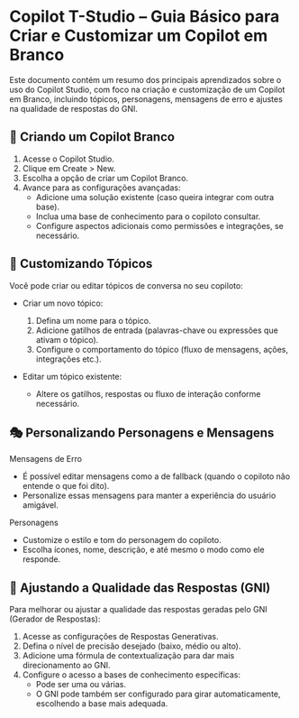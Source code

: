 Copilot T-Studio – Guia Básico para Criar e Customizar um Copilot em Branco
==============================================================================

Este documento contém um resumo dos principais aprendizados sobre o uso do Copilot Studio, com foco na criação e customização de um Copilot em Branco, incluindo tópicos, personagens, mensagens de erro e ajustes na qualidade de respostas do GNI.

📌 Criando um Copilot  Branco
---------------------------------
1. Acesse o Copilot Studio.
2. Clique em Create > New.
3. Escolha a opção de criar um Copilot Branco.
4. Avance para as configurações avançadas:
   - Adicione uma solução existente (caso queira integrar com outra base).
   - Inclua uma base de conhecimento para o copiloto consultar.
   - Configure aspectos adicionais como permissões e integrações, se necessário.

🧠 Customizando Tópicos
-----------------------
Você pode criar ou editar tópicos de conversa no seu copiloto:

- Criar um novo tópico:
  1. Defina um nome para o tópico.
  2. Adicione gatilhos de entrada (palavras-chave ou expressões que ativam o tópico).
  3. Configure o comportamento do tópico (fluxo de mensagens, ações, integrações etc.).

- Editar um tópico existente:
  - Altere os gatilhos, respostas ou fluxo de interação conforme necessário.

🎭 Personalizando Personagens e Mensagens
----------------------------------------
Mensagens de Erro

- É possível editar mensagens como a de fallback (quando o copiloto não entende o que foi dito).
- Personalize essas mensagens para manter a experiência do usuário amigável.

Personagens

- Customize o estilo e tom do personagem do copiloto.
- Escolha ícones, nome, descrição, e até mesmo o modo como ele responde.

🎯 Ajustando a Qualidade das Respostas (GNI)
-------------------------------------------
Para melhorar ou ajustar a qualidade das respostas geradas pelo GNI (Gerador de Respostas):

1. Acesse as configurações de Respostas Generativas.
2. Defina o nível de precisão desejado (baixo, médio ou alto).
3. Adicione uma fórmula de contextualização para dar mais direcionamento ao GNI.
4. Configure o acesso a bases de conhecimento específicas:
   - Pode ser uma ou várias.
   - O GNI pode também ser configurado para girar automaticamente, escolhendo a base mais adequada.
